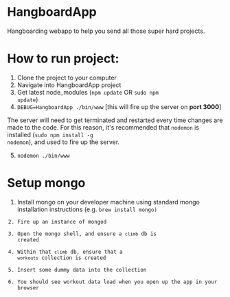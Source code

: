 HangboardApp
============

Hangboarding webapp to help you send all those super hard projects.

# How to run project:
1. Clone the project to your computer
2. Navigate into HangboardApp project
3. Get latest node_modules (<code>npm update</code> OR <code>sudo npm update</code>)
4. <code>DEBUG=HangboardApp ./bin/www</code> [this will fire up the server on <b>port 3000</b>]

The server will need to get terminated and restarted every time changes are made to the code. For this reason, it's
recommended that <code>nodemon</code> is installed (<code>sudo npm install -g nodemon</code>), and used to fire up the server.

5. <code>nodemon ./bin/www</code>

# Setup mongo
1. Install mongo on your developer machine using standard mongo installation instructions (e.g. <code>brew install mongo</brew>)
2. Fire up an instance of mongod
3. Open the mongo shell, and ensure a <code>climb</code> db is created
4. Within that <code>climb</code> db, ensure that a <code>workouts</code> collection is created
5. Insert some dummy data into the collection
6. You should see workout data load when you open up the app in your browser